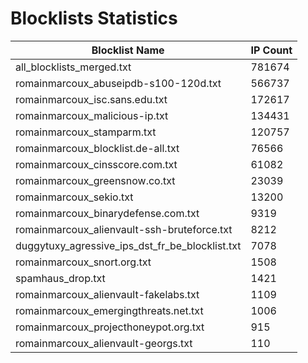 # Blocklists Statistics
| Blocklist Name | IP Count |
|----|----|
| all_blocklists_merged.txt | 781674 |
| romainmarcoux_abuseipdb-s100-120d.txt | 566737 |
| romainmarcoux_isc.sans.edu.txt | 172617 |
| romainmarcoux_malicious-ip.txt | 134431 |
| romainmarcoux_stamparm.txt | 120757 |
| romainmarcoux_blocklist.de-all.txt | 76566 |
| romainmarcoux_cinsscore.com.txt | 61082 |
| romainmarcoux_greensnow.co.txt | 23039 |
| romainmarcoux_sekio.txt | 13200 |
| romainmarcoux_binarydefense.com.txt | 9319 |
| romainmarcoux_alienvault-ssh-bruteforce.txt | 8212 |
| duggytuxy_agressive_ips_dst_fr_be_blocklist.txt | 7078 |
| romainmarcoux_snort.org.txt | 1508 |
| spamhaus_drop.txt | 1421 |
| romainmarcoux_alienvault-fakelabs.txt | 1109 |
| romainmarcoux_emergingthreats.net.txt | 1006 |
| romainmarcoux_projecthoneypot.org.txt | 915 |
| romainmarcoux_alienvault-georgs.txt | 110 |
